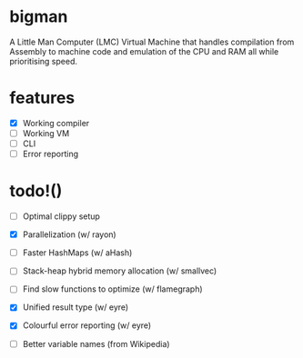 # bigman
A Little Man Computer (LMC) Virtual Machine that handles compilation from Assembly to machine code and emulation of the CPU and RAM all while prioritising speed.

# features
- [x] Working compiler
- [ ] Working VM
- [ ] CLI
- [ ] Error reporting

# todo!()
- [ ] Optimal clippy setup
- [x] Parallelization (w/ rayon)
- [ ] Faster HashMaps (w/ aHash)
- [ ] Stack-heap hybrid memory allocation (w/ smallvec)
- [ ] Find slow functions to optimize (w/ flamegraph)
- [x] Unified result type (w/ eyre)
- [x] Colourful error reporting (w/ eyre)
- [ ] Better variable names (from Wikipedia)


